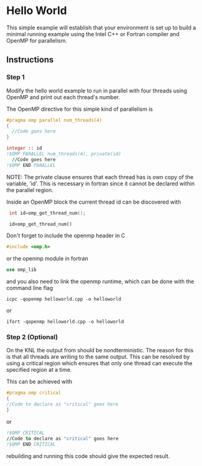 # Hello World

This simple example will establish that your environment is set up to build
a minimal running example using the Intel C++ or Fortran compiler and OpenMP
for parallelism.

## Instructions


### Step 1
Modify the hello world example to run
in parallel with four threads using OpenMP and print out each thread's
number.

The OpenMP directive for this simple kind of parallelism
is


```cpp
#pragma omp parallel num_threads(4)
{
  //Code goes here
}
```

```fortran
integer :: id
!$OMP PARALLEL num_threads(4), private(id)
  //Code goes here
!$OMP END PARALLEL
```

NOTE: The private clause ensures that each thread has is own copy of the variable, 'id'.
This is necessary in fortran since it cannot be declared within the parallel region.

Inside an OpenMP block the current thread id can be discovered with

``` cpp
 int id=omp_get_thread_num();
```

``` fortran
 id=omp_get_thread_num()
```


Don't forget to include the openmp header in C

```cpp
#include <omp.h>
```

or the openmp module in fortran

```fortran
use omp_lib
```



and you also need to link the openmp runtime, which can be done with the command line flag

```shell
icpc -qopenmp helloworld.cpp -o helloworld
```
or

```shell
ifort -qopenmp helloworld.cpp -o helloworld
```


### Step 2 (Optional)

On the KNL the output from should be nondterministic. The reason
for this is that all threads are writing to the same output.
This can be resolved by using a critical region which ensures
that only one thread can execute the specified region at a time.

This can be achieved with

```cpp
#pragma omp critical
{
//Code to declare as "critical" goes here
}
```

or

```fortran
!$OMP CRITICAL
//Code to declare as "critical" goes here
!$OMP END CRITICAL
```


rebuilding and running this code should give the expected result.

